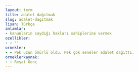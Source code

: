 ```yaml
---
layout: term
title: adalet dağıtmak
slug: adalet-dagitmak
lisan: Türkçe
anlamlar:
- kanunların saydığı hakları sahiplerine vermek
ozellikler:
- - ''
ornekler:
- - Pek uzun ömürlü oldu. Pek çok seneler adalet dağıttı.
orneklerkaynak:
- - Reşat Genç
---
```

